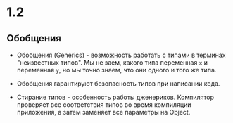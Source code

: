 # 1.2 

## Обобщения

* Обобщения (Generics) - возможность работать с типами в терминах "неизвестных типов". Мы не заем, какого 
типа переменная `x` и переменная `y`, но мы точно знаем, что они одного и того же типа.

* Обобщения гарантируют безопасность типов при написании кода.

* Стирание типов - особенность работы дженериков. Компилятор проверяет все соответствия типов во время
компиляции приложения, а затем заменяет все параметры на Object.